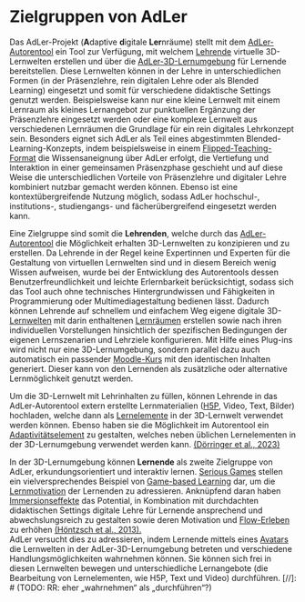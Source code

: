 # Zielgruppen von AdLer

<show-structure/>
<chapter title="Einführung in das AdLer-Konzept" id="Didaktik-AdLer-Konzept" collapsible="true" default-state="expanded">
<p>
    Das AdLer-Projekt (<b>A</b>daptive <b>d</b>igitale <b>Ler</b>nräume) stellt mit dem <a href="ManualAuthoringFeatures-auf-einen-Blick.topic">AdLer-Autorentool</a> ein Tool zur Verfügung, mit welchem 
    <a href="Lehrende-GE.md">Lehrende</a> virtuelle 3D-Lernwelten erstellen und über die <a href="ManualAuthoringFeatures-auf-einen-Blick.topic">AdLer-3D-Lernumgebung</a> für Lernende bereitstellen.
    Diese Lernwelten können in der Lehre 
    in unterschiedlichen Formen (in der Pr&auml;senzlehre, rein digitalen Lehre oder als Blended Learning) eingesetzt und somit für verschiedene didaktische Settings genutzt werden. 
    Beispielsweise kann nur eine kleine Lernwelt mit einem Lernraum als kleines Lernangebot zur punktuellen Ergänzung der Präsenzlehre 
    eingesetzt werden oder eine komplexe Lernwelt aus verschiedenen Lernräumen die Grundlage für ein rein digitales Lehrkonzept sein. 
    Besonders eignet sich AdLer als Teil eines abgestimmten Blended-Learning-Konzepts, 
    indem beispielsweise in einem <a href="Flipped-Teaching-GE.md">Flipped-Teaching-Format</a> die Wissensaneignung über AdLer erfolgt, 
    die Vertiefung und Interaktion in einer gemeinsamen Präsenzphase geschieht und auf diese Weise 
    die unterschiedlichen Vorteile von Präsenzlehre und digitaler Lehre kombiniert nutzbar gemacht werden können. 
    Ebenso ist eine kontextübergreifende Nutzung möglich, 
    sodass AdLer hochschul-, institutions-, studiengangs- und fächer&uuml;bergreifend eingesetzt werden kann.
</p>
</chapter>
<chapter title="Zielgruppe Lehrende" id="Didaktik-Lehrende" collapsible="true" default-state="expanded">
<p>
    Eine Zielgruppe sind somit die <b>Lehrenden</b>, welche durch das <a href="ManualAuthoringFeatures-auf-einen-Blick.topic">AdLer-Autorentool</a> 
    die Möglichkeit erhalten 3D-Lernwelten zu konzipieren und zu erstellen. 
    Da Lehrende in der Regel keine Expertinnen und Experten für die Gestaltung von virtuellen Lernwelten sind und 
    in diesem Bereich wenig Wissen aufweisen, wurde bei der Entwicklung des Autorentools dessen Benutzerfreundlichkeit und 
    leichte Erlernbarkeit berücksichtigt, sodass sich das Tool auch ohne technisches Hintergrundwissen und Fähigkeiten in 
    Programmierung oder Multimediagestaltung bedienen lässt. 
    Dadurch können Lehrende auf schnellem und einfachem Weg eigene digitale 3D-<a href="Lernwelt-GE.md">Lernwelten</a> mit darin enthaltenen <a href="Lernraum-GE.md">Lernräumen</a> erstellen sowie nach ihren 
    individuellen Vorstellungen hinsichtlich der spezifischen Bedingungen der eigenen Lernszenarien und Lehrziele konfigurieren. 
    Mit Hilfe eines Plug-ins wird nicht nur eine 3D-Lernumgebung, sondern parallel dazu auch automatisch ein passender 
    <a href="ManualAuthoringAdLer-System.topic#AdLer-System-Moodle">Moodle-Kurs</a> mit den identischen Inhalten generiert. 
    Dieser kann von den Lernenden als zusätzliche oder alternative Lernmöglichkeit genutzt werden.
</p>
<p>
    Um die 3D-Lernwelt mit Lehrinhalten zu füllen, 
    können Lehrende in das AdLer-Autorentool extern erstellte Lernmaterialien 
    (<a href="H5P-GE.md">H5P</a>, Video, Text, Bilder) hochladen, welche dann als <a href="Lernelement-GE.md">Lernelemente</a> 
    in der 3D-Lernwelt verwendet werden können. Ebenso haben sie die Möglichkeit im Autorentool ein 
    <a href="Adaptivitätselement-GE.md">Adaptivitätselement</a> zu gestalten, welches neben üblichen Lernelementen 
    in der 3D-Lernumgebung verwendet werden kann. 
    <a href="Didaktik-Literaturverzeichnis-BD.md#1-Doerringer-2023">(Dörringer et al., 2023)</a>
</p>
</chapter>
<chapter title="Zielgruppe Lernende" id="Didaktik-Lernende" collapsible="true" default-state="expanded">
<p>
    In der 3D-Lernumgebung können <b>Lernende</b> als zweite Zielgruppe von AdLer, erkundungsorientiert und interaktiv lernen. 
    <a href="Serious-Games-GE.md">Serious Games</a> stellen ein vielversprechendes Beispiel von 
    <a href="Game-based-Learning-GE.md">Game-based Learning</a> dar, um die <a href="Lernmotivation-GE.md">Lernmotivation</a> 
    der Lernenden zu adressieren. Anknüpfend daran haben <a href="Immersionseffekte-GE.md">Immersionseffekte</a> das 
    Potential, in Kombination mit durchdachten didaktischen Settings digitale Lehre für Lernende ansprechend und 
    abwechslungsreich zu gestalten sowie deren Motivation und <a href="Flow-erleben-GE.md">Flow-Erleben</a> zu erhöhen 
    <a href="Didaktik-Literaturverzeichnis-BD.md#3-Hoentzsch-2013">(Höntzsch et al., 2013).</a><br/>
    AdLer versucht dies zu adressieren, indem Lernende mittels eines <a href="Avatar-GE.md">Avatars</a> 
    die Lernwelten in der AdLer-3D-Lernumgebung betreten und verschiedene Handlungsmöglichkeiten wahrnehmen können. 
    Sie können sich frei in diesen Lernwelten bewegen und unterschiedliche Lernangebote 
    (die Bearbeitung von Lernelementen, wie H5P, Text und Video) durchführen. [//]: # (TODO: RR: eher „wahrnehmen“ als „durchführen“?)
</p>
</chapter>
